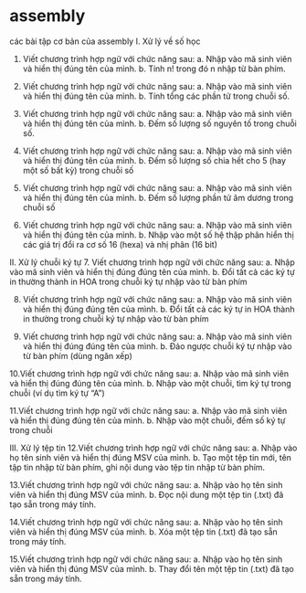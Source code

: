 # assembly
các bài tập cơ bản của assembly
I. Xử lý về số học
1. Viết chương trình hợp ngữ với chức năng sau:
a. Nhập vào mã sinh viên và hiển thị đúng tên của mình.
b. Tính n! trong đó n nhập từ bàn phím.

2. Viết chương trình hợp ngữ với chức năng sau:
a. Nhập vào mã sinh viên và hiển thị đúng tên của mình.
b. Tính tổng các phần tử trong chuỗi số.

3. Viết chương trình hợp ngữ với chức năng sau:
a. Nhập vào mã sinh viên và hiển thị đúng tên của mình.
b. Đếm số lượng số nguyên tố trong chuỗi số.

4. Viết chương trình hợp ngữ với chức năng sau:
a. Nhập vào mã sinh viên và hiển thị đúng tên của mình.
b. Đếm số lượng số chia hết cho 5 (hay một số bất kỳ) trong chuỗi số

5. Viết chương trình hợp ngữ với chức năng sau:
a. Nhập vào mã sinh viên và hiển thị đúng tên của mình.
b. Đếm số lượng phần tử âm dương trong chuỗi số

6. Viết chương trình hợp ngữ với chức năng sau:
a. Nhập vào mã sinh viên và hiển thị đúng tên của mình.
b. Nhập vào một số hệ thập phân hiển thị các giá trị đổi ra cơ số 16 (hexa) và nhị
phân (16 bit)

II. Xử lý chuỗi ký tự
7. Viết chương trình hợp ngữ với chức năng sau:
a. Nhập vào mã sinh viên và hiển thị đúng đúng tên của mình.
b. Đổi tất cả các ký tự in thường thành in HOA trong chuỗi ký tự nhập vào từ bàn
phím

8. Viết chương trình hợp ngữ với chức năng sau:
a. Nhập vào mã sinh viên và hiển thị đúng đúng tên của mình.
b. Đổi tất cả các ký tự in HOA thành in thường trong chuỗi ký tự nhập vào từ bàn
phím

9. Viết chương trình hợp ngữ với chức năng sau:
a. Nhập vào mã sinh viên và hiển thị đúng đúng tên của mình.
b. Đảo ngược chuỗi ký tự nhập vào từ bàn phím (dùng ngăn xếp)

10.Viết chương trình hợp ngữ với chức năng sau:
a. Nhập vào mã sinh viên và hiển thị đúng đúng tên của mình.
b. Nhập vào một chuỗi, tìm ký tự trong chuỗi (ví dụ tìm ký tự “A”)

11.Viết chương trình hợp ngữ với chức năng sau:
a. Nhập vào mã sinh viên và hiển thị đúng đúng tên của mình.
b. Nhập vào một chuỗi, đếm số ký tự trong chuỗi

III. Xử lý tệp tin
12.Viết chương trình hợp ngữ với chức năng sau:
a. Nhập vào họ tên sinh viên và hiển thị đúng MSV của mình.
b. Tạo một tệp tin mới, tên tập tin nhập từ bàn phím, ghi nội dung vào tệp tin nhập
từ bàn phím.

13.Viết chương trình hợp ngữ với chức năng sau:
a. Nhập vào họ tên sinh viên và hiển thị đúng MSV của mình.
b. Đọc nội dung một tệp tin (.txt) đã tạo sẵn trong máy tính.

14.Viết chương trình hợp ngữ với chức năng sau:
a. Nhập vào họ tên sinh viên và hiển thị đúng MSV của mình.
b. Xóa một tệp tin (.txt) đã tạo sẵn trong máy tính.

15.Viết chương trình hợp ngữ với chức năng sau:
a. Nhập vào họ tên sinh viên và hiển thị đúng MSV của mình.
b. Thay đổi tên một tệp tin (.txt) đã tạo sẵn trong máy tính.
